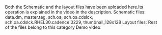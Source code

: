 Both the Schematic and the layout files have been uploaded here.Its operation is explained in the video in the description. 
Schematic files: data.dm, master.tag, sch.oa, sch.oa.cdslck, sch.oa.cdslck.RHEL30.cadence.3229, thumbnail_128x128
Layout files: Rest of the files belong to this category
Demo video: 
